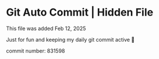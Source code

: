 # Git Auto Commit | Hidden File

This file was added Feb 12, 2025

Just for fun and keeping my daily git commit active 🤪

commit number: 831598
